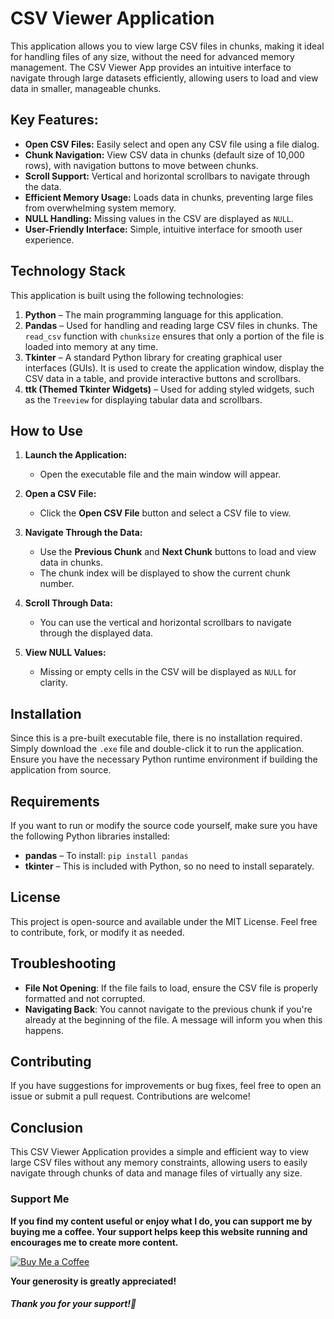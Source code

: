 # CSV Viewer Application

This application allows you to view large CSV files in chunks, making it ideal for handling files of any size, without the need for advanced memory management. The CSV Viewer App provides an intuitive interface to navigate through large datasets efficiently, allowing users to load and view data in smaller, manageable chunks.

## Key Features:
- **Open CSV Files:** Easily select and open any CSV file using a file dialog.
- **Chunk Navigation:** View CSV data in chunks (default size of 10,000 rows), with navigation buttons to move between chunks.
- **Scroll Support:** Vertical and horizontal scrollbars to navigate through the data.
- **Efficient Memory Usage:** Loads data in chunks, preventing large files from overwhelming system memory.
- **NULL Handling:** Missing values in the CSV are displayed as `NULL`.
- **User-Friendly Interface:** Simple, intuitive interface for smooth user experience.

## Technology Stack

This application is built using the following technologies:

1. **Python** – The main programming language for this application.
2. **Pandas** – Used for handling and reading large CSV files in chunks. The `read_csv` function with `chunksize` ensures that only a portion of the file is loaded into memory at any time.
3. **Tkinter** – A standard Python library for creating graphical user interfaces (GUIs). It is used to create the application window, display the CSV data in a table, and provide interactive buttons and scrollbars.
4. **ttk (Themed Tkinter Widgets)** – Used for adding styled widgets, such as the `Treeview` for displaying tabular data and scrollbars.

## How to Use

1. **Launch the Application:**
   - Open the executable file and the main window will appear.

2. **Open a CSV File:**
   - Click the **Open CSV File** button and select a CSV file to view.

3. **Navigate Through the Data:**
   - Use the **Previous Chunk** and **Next Chunk** buttons to load and view data in chunks.
   - The chunk index will be displayed to show the current chunk number.

4. **Scroll Through Data:**
   - You can use the vertical and horizontal scrollbars to navigate through the displayed data.

5. **View NULL Values:**
   - Missing or empty cells in the CSV will be displayed as `NULL` for clarity.

## Installation

Since this is a pre-built executable file, there is no installation required. Simply download the `.exe` file and double-click it to run the application. Ensure you have the necessary Python runtime environment if building the application from source.

## Requirements

If you want to run or modify the source code yourself, make sure you have the following Python libraries installed:

- **pandas** – To install: `pip install pandas`
- **tkinter** – This is included with Python, so no need to install separately.

## License

This project is open-source and available under the MIT License. Feel free to contribute, fork, or modify it as needed.

## Troubleshooting

- **File Not Opening**: If the file fails to load, ensure the CSV file is properly formatted and not corrupted.
- **Navigating Back**: You cannot navigate to the previous chunk if you're already at the beginning of the file. A message will inform you when this happens.

## Contributing

If you have suggestions for improvements or bug fixes, feel free to open an issue or submit a pull request. Contributions are welcome!

## Conclusion

This CSV Viewer Application provides a simple and efficient way to view large CSV files without any memory constraints, allowing users to easily navigate through chunks of data and manage files of virtually any size.

### Support Me

**If you find my content useful or enjoy what I do, you can support me by buying me a coffee. Your support helps keep this website running and encourages me to create more content.**

[![Buy Me a Coffee](https://www.buymeacoffee.com/assets/img/custom_images/orange_img.png)](https://www.buymeacoffee.com/sawanchokso)

**Your generosity is greatly appreciated!**

##### Thank you for your support!💚
